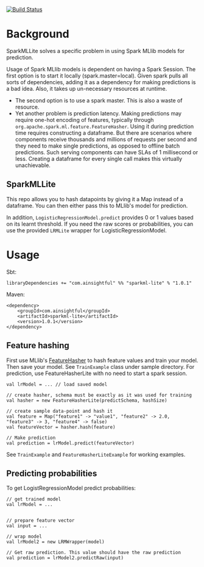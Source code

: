 [![Build Status](https://travis-ci.org/tilayealemu/sparkmllite.svg?branch=master)](https://travis-ci.org/tilayealemu/sparkmllite)

# Background

SparkMLLite solves a specific problem in using Spark MLlib
models for prediction.

Usage of Spark MLlib models is dependent on having a Spark Session.
The first option is to start it locally (spark.master=local). Given 
spark pulls all sorts of dependencies, adding it as a dependency for 
making predictions is a bad idea. Also, it takes up un-necessary 
resources  at runtime.
- The second option is to use a spark master. This is also a waste
of resource.
- Yet another problem is prediction latency. Making predictions
may require one-hot encoding of features, typically through
`org.apache.spark.ml.feature.FeatureHasher`. Using it during prediction 
time requires constructing a dataframe. But there are scenarios where
components receive thousands and millions of requests per second and they
need to make single predictions, as opposed to offline batch predictions.
Such serving components can have SLAs of 1 millisecond or less. Creating
a dataframe for every single call makes this virtually unachievable.

## SparkMLLite

This repo allows you to hash datapoints by giving it a Map instead of
a dataframe. You can then either pass this to MLlib's model for prediction.

In addition, `LogisticRegressionModel.predict` provides 0 or 1 values based 
on its learnt threshold. If you need the raw scores or probabilities, 
you can use the provided `LRMLite` wrapper for LogisticRegressionModel.

# Usage

Sbt:

    libraryDependencies += "com.ainsightful" %% "sparkml-lite" % "1.0.1"

Maven:

    <dependency>
        <groupId>com.ainsightful</groupId>
        <artifactId>sparkml-lite</artifactId>
        <version>1.0.1</version>
    </dependency>


## Feature hashing

First use MLlib's [FeatureHasher](https://spark.apache.org/docs/2.4.4/api/java/org/apache/spark/ml/feature/FeatureHasher.html)
to hash feature values and train your model. Then save your model.
See `TrainExample` class under sample directory. For prediction,
use FeatureHasherLite with no need to start a spark session.

    val lrModel = ... // load saved model

    // create hasher, schema must be exactly as it was used for training
    val hasher = new FeatureHasherLite(predictSchema, hashSize)

    // create sample data-point and hash it
    val feature = Map("feature1" -> "value1", "feature2" -> 2.0, "feature3" -> 3, "feature4" -> false)
    val featureVector = hasher.hash(feature)

    // Make prediction
    val prediction = lrModel.predict(featureVector)

See `TrainExample` and `FeatureHasherLiteExample` for working examples.

## Predicting probabilities
To get LogistRegressionModel predict probabilities:

    // get trained model
    val lrModel = ...


    // prepare feature vector
    val input = ...
    
    // wrap model
    val lrModel2 = new LRMWrapper(model)
    
    // Get raw prediction. This value should have the raw prediction
    val prediction = lrModel2.predictRaw(input)
